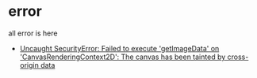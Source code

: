 # error
all error is here

* [Uncaught SecurityError: Failed to execute 'getImageData' on 'CanvasRenderingContext2D': The canvas has been tainted by cross-origin data](http://stackoverflow.com/questions/26688168/uncaught-securityerror-failed-to-execute-getimagedata-on-canvasrenderingcont)

